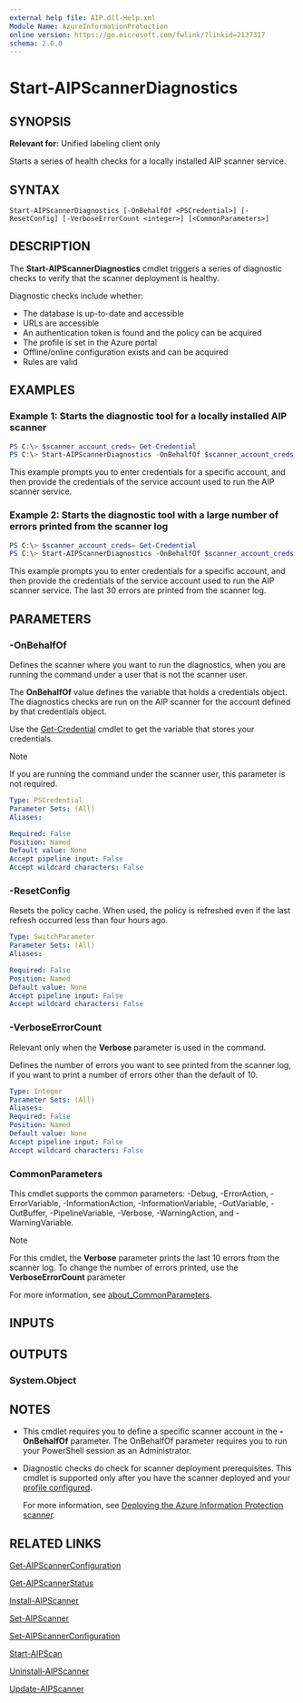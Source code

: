 ```yaml
---
external help file: AIP.dll-Help.xml
Module Name: AzureInformationProtection
online version: https://go.microsoft.com/fwlink/?linkid=2137317
schema: 2.0.0
---
```


# Start-AIPScannerDiagnostics

## SYNOPSIS
**Relevant for:** Unified labeling client only

Starts a series of health checks for a locally installed AIP scanner service.

## SYNTAX

```
Start-AIPScannerDiagnostics [-OnBehalfOf <PSCredential>] [-ResetConfig] [-VerboseErrorCount <integer>] [<CommonParameters>]
```

## DESCRIPTION
The **Start-AIPScannerDiagnostics** cmdlet triggers a series of diagnostic checks to verify that the scanner deployment is healthy.

Diagnostic checks include whether:

- The database is up-to-date and accessible
- URLs are accessible
- An authentication token is found and the policy can be acquired
- The profile is set in the Azure portal
- Offline/online configuration exists and can be acquired
- Rules are valid

## EXAMPLES

### Example 1: Starts the diagnostic tool for a locally installed AIP scanner
```powershell
PS C:\> $scanner_account_creds= Get-Credential
PS C:\> Start-AIPScannerDiagnostics -OnBehalfOf $scanner_account_creds
```

This example prompts you to enter credentials for a specific account, and then provide the credentials of the service account used to run the AIP scanner service.

### Example 2: Starts the diagnostic tool with a large number of errors printed from the scanner log
```powershell
PS C:\> $scanner_account_creds= Get-Credential
PS C:\> Start-AIPScannerDiagnostics -OnBehalfOf $scanner_account_creds -Verbose -VerboseErrorCount 30
```

This example prompts you to enter credentials for a specific account, and then provide the credentials of the service account used to run the AIP scanner service. The last 30 errors are printed from the scanner log.
## PARAMETERS

### -OnBehalfOf
Defines the scanner where you want to run the diagnostics, when you are running the command under a user that is not the scanner user.

The **OnBehalfOf** value defines the variable that holds a credentials object. The diagnostics checks are run on the AIP scanner for the account defined by that credentials object.

Use the [Get-Credential](/powershell/module/microsoft.powershell.security/get-credential) cmdlet to get the variable that stores your credentials.

> [!NOTE]
> If you are running the command under the scanner user, this parameter is not required. 
> 

```yaml
Type: PSCredential
Parameter Sets: (All)
Aliases:

Required: False
Position: Named
Default value: None
Accept pipeline input: False
Accept wildcard characters: False
```

### -ResetConfig
Resets the policy cache. When used, the policy is refreshed even if the last refresh occurred less than four hours ago.

```yaml
Type: SwitchParameter
Parameter Sets: (All)
Aliases:

Required: False
Position: Named
Default value: None
Accept pipeline input: False
Accept wildcard characters: False
```

### -VerboseErrorCount
Relevant only when the **Verbose** parameter is used in the command.

Defines the number of errors you want to see printed from the scanner log, if you want to print a number of errors other than the default of 10.


```yaml
Type: Integer
Parameter Sets: (All)
Aliases:
Required: False
Position: Named
Default value: None
Accept pipeline input: False
Accept wildcard characters: False
```


### CommonParameters
This cmdlet supports the common parameters: -Debug, -ErrorAction, -ErrorVariable, -InformationAction, -InformationVariable, -OutVariable, -OutBuffer, -PipelineVariable, -Verbose, -WarningAction, and -WarningVariable.

> [!NOTE]
> For this cmdlet, the **Verbose** parameter prints the last 10 errors from the scanner log. To change the number of errors printed, use the **VerboseErrorCount** parameter
> 

For more information, see [about_CommonParameters](/powershell/module/microsoft.powershell.core/about/about_commonparameters).

## INPUTS

## OUTPUTS

### System.Object

## NOTES
- This cmdlet requires you to define a specific scanner account in the **-OnBehalfOf** parameter. The OnBehalfOf parameter requires you to run your PowerShell session as an Administrator.

- Diagnostic checks do check for scanner deployment prerequisites. This cmdlet is supported only after you have the scanner deployed and your [profile configured](/azure/information-protection/deploy-aip-scanner#install-the-scanner).

    For more information, see [Deploying the Azure Information Protection scanner](/azure/information-protection/deploy-aip-scanner).

## RELATED LINKS
[Get-AIPScannerConfiguration](./Get-AIPScannerConfiguration.md)

[Get-AIPScannerStatus](./Get-AIPScannerStatus.md)

[Install-AIPScanner](./Install-AIPScanner.md)

[Set-AIPScanner](./Set-AIPScanner.md)

[Set-AIPScannerConfiguration](Set-AIPScannerConfiguration.md)

[Start-AIPScan](./Stop-AIPScan.md)

[Uninstall-AIPScanner](./Uninstall-AIPScanner.md)

[Update-AIPScanner](Update-AIPScanner.md)
